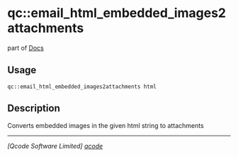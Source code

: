 qc::email_html_embedded_images2attachments
==========================================

part of [Docs](../index.md)

Usage
-----
`qc::email_html_embedded_images2attachments html`

Description
-----------
Converts embedded images in the given html string to attachments

----------------------------------
*[Qcode Software Limited] [qcode]*

[qcode]: http://www.qcode.co.uk "Qcode Software"